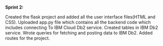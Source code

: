 **Sprint 2:**

Created the flask project and added all the user interface files(HTML and CSS).
Uploaded app.py file which contains all the backend code which includes connecting To IBM Cloud Db2 service.
Created tables in IBM Db2 service.
Wrote queries for fetching and posting data to IBM Db2.
Added routes for the project.
